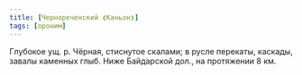 ```yaml
---
title: [Чернореченский ❮Каньон❯]
tags: [ороним]
---
```


Глубокое ущ. р. Чёрная, стиснутое скалами; в русле перекаты, каскады, завалы
каменных глыб. Ниже Байдарской дол., на протяжении 8 км.
